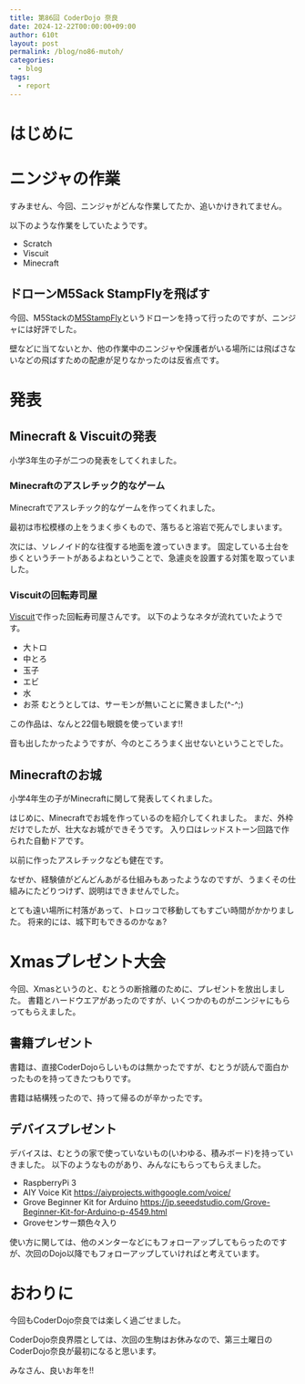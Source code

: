 ```yaml
---
title: 第86回 CoderDojo 奈良
date: 2024-12-22T00:00:00+09:00
author: 610t
layout: post
permalink: /blog/no86-mutoh/
categories:
  - blog
tags:
  - report
---
```

# はじめに

# ニンジャの作業
すみません、今回、ニンジャがどんな作業してたか、追いかけきれてません。

以下のような作業をしていたようです。
- Scratch
- Viscuit
- Minecraft

## ドローンM5Sack StampFlyを飛ばす
今回、M5Stackの[M5StampFly](https://www.switch-science.com/products/9818)というドローンを持って行ったのですが、ニンジャには好評でした。

壁などに当てないとか、他の作業中のニンジャや保護者がいる場所には飛ばさないなどの飛ばすための配慮が足りなかったのは反省点です。

# 発表
## Minecraft & Viscuitの発表
小学3年生の子が二つの発表をしてくれました。

### Minecraftのアスレチック的なゲーム
Minecraftでアスレチック的なゲームを作ってくれました。

最初は市松模様の上をうまく歩くもので、落ちると溶岩で死んでしまいます。

次には、ソレノイド的な往復する地面を渡っていきます。
固定している土台を歩くというチートがあるよねということで、急遽炎を設置する対策を取っていました。

### Viscuitの回転寿司屋
[Viscuit](https://www.viscuit.com/)で作った回転寿司屋さんです。
以下のようなネタが流れていたようです。
- 大トロ
- 中とろ
- 玉子
- エビ
- 水
- お茶
むとうとしては、サーモンが無いことに驚きました(^-^;)

この作品は、なんと22個も眼鏡を使っています!!

音も出したかったようですが、今のところうまく出せないということでした。

## Minecraftのお城
小学4年生の子がMinecraftに関して発表してくれました。

はじめに、Minecraftでお城を作っているのを紹介してくれました。
まだ、外枠だけでしたが、壮大なお城ができそうです。
入り口はレッドストーン回路で作られた自動ドアです。

以前に作ったアスレチックなども健在です。

なぜか、経験値がどんどんあがる仕組みもあったようなのですが、うまくその仕組みにたどりつけず、説明はできませんでした。

とても遠い場所に村落があって、トロッコで移動してもすごい時間がかかりました。
将来的には、城下町もできるのかなぁ?

# Xmasプレゼント大会
今回、Xmasというのと、むとうの断捨離のために、プレゼントを放出しました。
書籍とハードウエアがあったのですが、いくつかのものがニンジャにもらってもらえました。

## 書籍プレゼント
書籍は、直接CoderDojoらしいものは無かったですが、むとうが読んで面白かったものを持ってきたつもりです。

書籍は結構残ったので、持って帰るのが辛かったです。

## デバイスプレゼント
デバイスは、むとうの家で使っていないもの(いわゆる、積みボード)を持っていきました。
以下のようなものがあり、みんなにもらってもらえました。
- RaspberryPi 3
- AIY Voice Kit https://aiyprojects.withgoogle.com/voice/
- Grove Beginner Kit for Arduino https://jp.seeedstudio.com/Grove-Beginner-Kit-for-Arduino-p-4549.html
- Groveセンサー類色々入り

使い方に関しては、他のメンターなどにもフォローアップしてもらったのですが、次回のDojo以降でもフォローアップしていければと考えています。

# おわりに
今回もCoderDojo奈良では楽しく過ごせました。

CoderDojo奈良界隈としては、次回の生駒はお休みなので、第三土曜日のCoderDojo奈良が最初になると思います。

みなさん、良いお年を!!